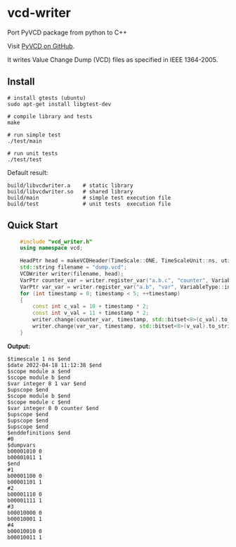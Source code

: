 # vcd-writer

Port PyVCD package from python to C++

Visit [PyVCD on GitHub](https://github.com/SanDisk-Open-Source/pyvcd/).

It writes Value Change Dump (VCD) files as specified in IEEE 1364-2005.


## Install

```
# install gtests (ubuntu)
sudo apt-get install libgtest-dev

# compile library and tests
make

# run simple test
./test/main

# run unit tests
./test/test
```

Default result:

```
build/libvcdwriter.a    # static library
build/libvcdwriter.so   # shared library
build/main              # simple test execution file
build/test              # unit tests  execution file
```


## Quick Start

```C++
	#include "vcd_writer.h"
	using namespace vcd;

	HeadPtr head = makeVCDHeader(TimeScale::ONE, TimeScaleUnit::ns, utils::now());
	std::string filename = "dump.vcd";
	VCDWriter writer(filename, head);
	VarPtr counter_var = writer.register_var("a.b.c", "counter", VariableType::integer, 8);
	VarPtr var_var = writer.register_var("a.b", "var", VariableType::integer, 8);
	for (int timestamp = 0; timestamp < 5; ++timestamp)
	{
		const int c_val = 10 + timestamp * 2;
		const int v_val = 11 + timestamp * 2;
		writer.change(counter_var, timestamp, std::bitset<8>(c_val).to_string());
		writer.change(var_var, timestamp, std::bitset<8>(v_val).to_string());
	}
```

**Output:**

	$timescale 1 ns $end
	$date 2022-04-18 11:12:38 $end
	$scope module a $end
	$scope module b $end
	$var integer 8 1 var $end
	$upscope $end
	$scope module b $end
	$scope module c $end
	$var integer 8 0 counter $end
	$upscope $end
	$upscope $end
	$upscope $end
	$enddefinitions $end
	#0
	$dumpvars
	b00001010 0
	b00001011 1
	$end
	#1
	b00001100 0
	b00001101 1
	#2
	b00001110 0
	b00001111 1
	#3
	b00010000 0
	b00010001 1
	#4
	b00010010 0
	b00010011 1

